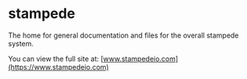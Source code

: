 # stampede

The home for general documentation and files for the overall stampede system.

You can view the full site at: [www.stampedeio.com](https://www.stampedeio.com)

